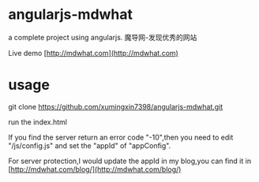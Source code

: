 # angularjs-mdwhat

a complete project using angularjs. 魔导网-发现优秀的网站

Live demo [http://mdwhat.com](http://mdwhat.com)

# usage

git clone https://github.com/xumingxin7398/angularjs-mdwhat.git

run the index.html

If you find the server return an error code "-10",then you need to edit "/js/config.js" and set the "appId" of "appConfig".

For server protection,I would update the appId in my blog,you can find it in [http://mdwhat.com/blog/](http://mdwhat.com/blog/)
